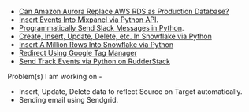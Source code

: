 * [Can Amazon Aurora Replace AWS RDS as Production Database?](https://cdevairakkam7.github.io/notes/RDS.html)
* [Insert Events Into Mixpanel via Python API](https://cdevairakkam7.github.io/notes/Mixpanel_Insert_Event.html).
* [Programmatically Send Slack Messages in Python](https://cdevairakkam7.github.io/notes/Send_slack_message.html).
* [Create, Insert, Update, Delete, etc. In Snowflake via Python](https://cdevairakkam7.github.io/notes/Snowflake.html)
* [Insert A Million Rows Into Snowflake via Python](https://cdevairakkam7.github.io/notes/Insert_100.html)
* [Redirect Using Google Tag Manager](https://cdevairakkam7.github.io/notes/Redirect_using_gtm.html)
* [Send Track Events via Python on RudderStack](https://github.com/cdevairakkam7/notes/blob/main/Rudderstack_Python_Source.MD)


Problem(s) I am working on - 
* Insert, Update, Delete data to reflect Source on Target automatically.
* Sending email using Sendgrid.
